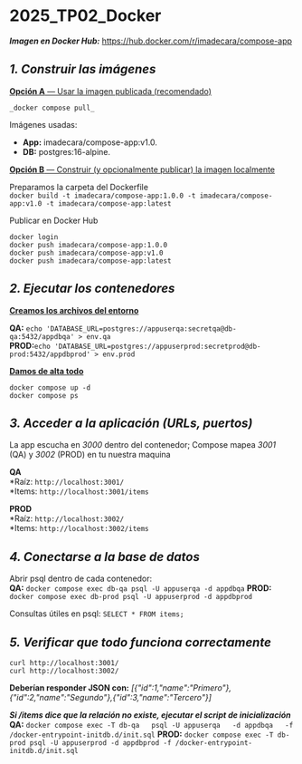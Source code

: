 # 2025_TP02_Docker

**_Imagen en Docker Hub:_** https://hub.docker.com/r/imadecara/compose-app

## _1. Construir las imágenes_

<ins>**Opción A** — Usar la imagen publicada (recomendado)</ins>

`_docker compose pull_`

Imágenes usadas:
* **App:** imadecara/compose-app:v1.0.
* **DB:** postgres:16-alpine.


<ins>**Opción B** — Construir (y opcionalmente publicar) la imagen localmente</ins>

Preparamos la carpeta del Dockerfile  
`docker build -t imadecara/compose-app:1.0.0 -t imadecara/compose-app:v1.0 -t imadecara/compose-app:latest`

Publicar en Docker Hub
```
docker login
docker push imadecara/compose-app:1.0.0  
docker push imadecara/compose-app:v1.0  
docker push imadecara/compose-app:latest
```

## _2. Ejecutar los contenedores_

<ins>**Creamos los archivos del entorno**</ins>  

**QA:** `echo 'DATABASE_URL=postgres://appuserqa:secretqa@db-qa:5432/appdbqa' > env.qa`  
**PROD:**`echo 'DATABASE_URL=postgres://appuserprod:secretprod@db-prod:5432/appdbprod' > env.prod`

<ins>**Damos de alta todo**</ins>  
```
docker compose up -d
docker compose ps
```

## _3. Acceder a la aplicación (URLs, puertos)_
La app escucha en _3000_ dentro del contenedor; 
Compose mapea _3001_ (QA) y _3002_ (PROD) en tu nuestra maquina

**QA**  
*Raíz: `http://localhost:3001/`  
*Items: `http://localhost:3001/items`

**PROD**  
*Raíz: `http://localhost:3002/`  
*Items: `http://localhost:3002/items`

## _4. Conectarse a la base de datos_
Abrir psql dentro de cada contenedor:  
**QA:** `docker compose exec db-qa psql -U appuserqa -d appdbqa`
**PROD:** `docker compose exec db-prod psql -U appuserprod -d appdbprod`

Consultas útiles en psql: `SELECT * FROM items;`

## _5. Verificar que todo funciona correctamente_

```
curl http://localhost:3001/
curl http://localhost:3002/
```
**Deberían responder JSON con:** _[{"id":1,"name":"Primero"},{"id":2,"name":"Segundo"},{"id":3,"name":"Tercero"}]_

**_Si /items dice que la relación no existe, ejecutar el script de inicialización_**
**QA:** `docker compose exec -T db-qa   psql -U appuserqa   -d appdbqa   -f /docker-entrypoint-initdb.d/init.sql`
**PROD:** `docker compose exec -T db-prod psql -U appuserprod -d appdbprod -f /docker-entrypoint-initdb.d/init.sql`
